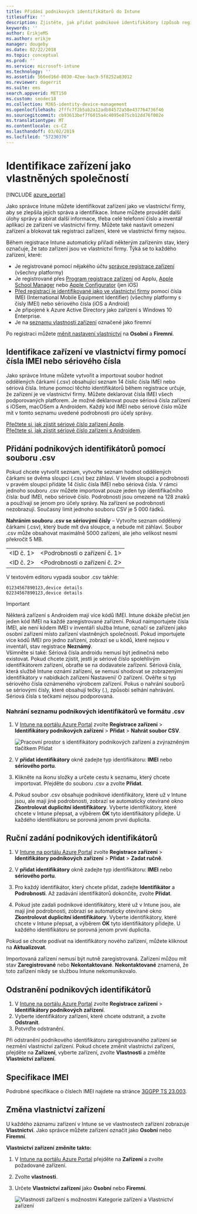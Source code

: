 ```yaml
---
title: Přidání podnikových identifikátorů do Intune
titlesuffix: ''
description: Zjistěte, jak přidat podnikové identifikátory (způsob registrace, IMEI a sériová čísla) do Microsoft Intune.
keywords: ''
author: ErikjeMS
ms.author: erikje
manager: dougeby
ms.date: 02/22/2018
ms.topic: conceptual
ms.prod: ''
ms.service: microsoft-intune
ms.technology: ''
ms.assetid: 566ed16d-8030-42ee-bac9-5f8252a83012
ms.reviewer: dagerrit
ms.suite: ems
search.appverid: MET150
ms.custom: seodec18
ms.collection: M365-identity-device-management
ms.openlocfilehash: 2fffc7f2b5ab2a12adb84572a58e437764736f46
ms.sourcegitcommit: cb93613bef7f6015a4c4095e875cb12dd76f002e
ms.translationtype: MT
ms.contentlocale: cs-CZ
ms.lasthandoff: 03/02/2019
ms.locfileid: "57230376"
---
```

# <a name="identify-devices-as-corporate-owned"></a>Identifikace zařízení jako vlastněných společností

[!INCLUDE [azure_portal](./includes/azure_portal.md)]

Jako správce Intune můžete identifikovat zařízení jako ve vlastnictví firmy, aby se zlepšila jejich správa a identifikace. Intune můžete provádět další úlohy správy a sbírat další informace, třeba celé telefonní číslo a inventář aplikací ze zařízení ve vlastnictví firmy. Můžete také nastavit omezení zařízení a blokovat tak registraci zařízení, které ve vlastnictví firmy nejsou.

Během registrace Intune automaticky přiřadí některým zařízením stav, který označuje, že tato zařízení jsou ve vlastnictví firmy. Týká se to každého zařízení, které:

- Je registrované pomocí nějakého účtu [správce registrace zařízení](device-enrollment-manager-enroll.md) (všechny platformy)
- Je registrované přes [Program registrace zařízení](device-enrollment-program-enroll-ios.md) od Applu, [Apple School Manager](apple-school-manager-set-up-ios.md) nebo [Apple Configurator](apple-configurator-enroll-ios.md) (jen iOS)
- [Před registrací je identifikované jako ve vlastnictví firmy](#identify-corporate-owned-devices-with-imei-or-serial-number) pomocí čísla IMEI (International Mobile Equipment Identifier) (všechny platformy s čísly IMEI) nebo sériového čísla (iOS a Android)
- Je připojené k Azure Active Directory jako zařízení s Windows 10 Enterprise.
- Je na [seznamu vlastností zařízení](#change-device-ownership) označené jako firemní

Po registraci můžete [měnit nastavení vlastnictví](#change-device-ownership) na **Osobní** a **Firemní**.

## <a name="identify-corporate-owned-devices-with-imei-or-serial-number"></a>Identifikace zařízení ve vlastnictví firmy pomocí čísla IMEI nebo sériového čísla

Jako správce Intune můžete vytvořit a importovat soubor hodnot oddělených čárkami (.csv) obsahující seznam 14 číslic čísla IMEI nebo sériová čísla. Intune pomocí těchto identifikátorů během registrace určuje, že zařízení je ve vlastnictví firmy. Můžete deklarovat čísla IMEI všech podporovaných platforem. Je možné deklarovat pouze sériová čísla zařízení s iOSem, macOSem a Androidem. Každý kód IMEI nebo sériové číslo může mít v tomto seznamu uvedené podrobnosti pro účely správy.

<!-- When you upload serial numbers for corporate-owned iOS devices, they must be paired with a corporate enrollment profile. Devices must then be enrolled using either Apple’s device enrollment program (DEP) or Apple Configurator to have them appear as corporate-owned. -->

[Přečtete si, jak zjistit sériové číslo zařízení Apple](https://support.apple.com/HT204308).<br>
[Přečtete si, jak zjistit sériové číslo zařízení s Androidem](https://support.google.com/store/answer/3333000).

## <a name="add-corporate-identifiers-by-using-a-csv-file"></a>Přidání podnikových identifikátorů pomocí souboru .csv
Pokud chcete vytvořit seznam, vytvořte seznam hodnot oddělených čárkami se dvěma sloupci (.csv) bez záhlaví. V levém sloupci a podrobnosti v pravém sloupci přidáte 14 číslic čísla IMEI nebo sériová čísla. V rámci jednoho souboru .csv můžete importovat pouze jeden typ identifikačního čísla: buď IMEI, nebo sériové číslo. Podrobnosti jsou omezené na 128 znaků a používají se jenom pro účely správy. Na zařízení se podrobnosti nezobrazují. Současný limit jednoho souboru CSV je 5 000 řádků.

**Nahráním souboru .csv se sériovými čísly** – Vytvořte seznam oddělený čárkami (.csv), který bude mít dva sloupce, a nebude mít záhlaví. Soubor .csv může obsahovat maximálně 5000 zařízení, ale jeho velikost nesmí překročit 5 MB.

|||
|-|-|
|&lt;ID č. 1&gt;|&lt;Podrobnosti o zařízení č. 1&gt;|
|&lt;ID č. 2&gt;|&lt;Podrobnosti o zařízení č. 2&gt;|

V textovém editoru vypadá soubor .csv takhle:

```
01234567890123,device details
02234567890123,device details
```

> [!IMPORTANT]
> Některá zařízení s Androidem mají více kódů IMEI. Intune dokáže přečíst jen jeden kód IMEI na každé zaregistrované zařízení. Pokud naimportujete čísla IMEI, ale není kódem IMEI v inventáři služba Intune, označí se zařízení jako osobní zařízení místo zařízení vlastněných společností. Pokud importujete více kódů IMEI pro jedno zařízení, zobrazí se u kódů, které nejsou v inventáři, stav registrace **Neznámý**.<br>
>Všimněte si také: Sériová čísla androidu nemusí být jedinečná nebo existovat. Pokud chcete zjistit, jestli je sériové číslo spolehlivým identifikátorem zařízení, obraťte se na dodavatele zařízení.
>Sériová čísla, která službě Intune oznámí zařízení, se nemusí shodovat se zobrazenými identifikátory v nabídkách zařízení Nastavení/ O zařízení. Ověřte si typ sériového čísla oznámeného výrobcem zařízení.
>Pokus o nahrání souborů se sériovými čísly, které obsahují tečky (.), způsobí selhání nahrávání. Sériová čísla s tečkami nejsou podporovaná.

### <a name="upload-a-csv-list-of-corporate-identifiers"></a>Nahrání seznamu podnikových identifikátorů ve formátu .csv

1. V [Intune na portálu Azure Portal](https://portal.azure.com) zvolte **Registrace zařízení** > **Identifikátory podnikových zařízení** > **Přidat** > **Nahrát soubor CSV**.

   ![Pracovní prostor s identifikátory podnikových zařízení a zvýrazněným tlačítkem Přidat](./media/add-corp-id.png)

2. V **přidat identifikátory** okně zadejte typ identifikátoru: **IMEI** nebo **sériového portu**.

3. Klikněte na ikonu složky a určete cestu k seznamu, který chcete importovat. Přejděte do souboru .csv a zvolte **Přidat**. 

4. Pokud soubor .csv obsahuje podnikové identifikátory, které už v Intune jsou, ale mají jiné podrobnosti, zobrazí se automaticky otevírané okno **Zkontrolovat duplicitní identifikátory**. Vyberte identifikátory, které chcete v Intune přepsat, a výběrem **OK** tyto identifikátory přidejte. U každého identifikátoru se porovná jenom první duplicita.

## <a name="manually-enter-corporate-identifiers"></a>Ruční zadání podnikových identifikátorů

1. V [Intune na portálu Azure Portal](https://portal.azure.com) zvolte **Registrace zařízení** > **Identifikátory podnikových zařízení** > **Přidat** > **Zadat ručně**.

2. V **přidat identifikátory** okně zadejte typ identifikátoru: **IMEI** nebo **sériového portu**.

3. Pro každý identifikátor, který chcete přidat, zadejte **Identifikátor** a **Podrobnosti**. Až zadávání identifikátorů dokončíte, zvolte **Přidat**.

5. Pokud jste zadali podnikové identifikátory, které už v Intune jsou, ale mají jiné podrobnosti, zobrazí se automaticky otevírané okno **Zkontrolovat duplicitní identifikátory**. Vyberte identifikátory, které chcete v Intune přepsat, a výběrem **OK** tyto identifikátory přidejte. U každého identifikátoru se porovná jenom první duplicita.

Pokud se chcete podívat na identifikátory nového zařízení, můžete kliknout na **Aktualizovat**.

Importovaná zařízení nemusí být nutně zaregistrovaná. Zařízení můžou mít stav **Zaregistrované** nebo **Nekontaktované**. **Nekontaktované** znamená, že toto zařízení nikdy se službou Intune nekomunikovalo.

## <a name="delete-corporate-identifiers"></a>Odstranění podnikových identifikátorů

1. V [Intune na portálu Azure Portal](https://portal.azure.com) zvolte **Registrace zařízení** > **Identifikátory podnikových zařízení**.
2. Vyberte identifikátory zařízení, které chcete odstranit, a zvolte **Odstranit**.
3. Potvrďte odstranění.

Při odstranění podnikového identifikátoru zaregistrovaného zařízení se nezmění vlastnictví zařízení. Pokud chcete změnit vlastnictví zařízení, přejděte na **Zařízení**, vyberte zařízení, zvolte **Vlastnosti** a změňte **Vlastnictví zařízení**.

## <a name="imei-specifications"></a>Specifikace IMEI
Podrobné specifikace o číslech IMEI najdete na stránce [3GGPP TS 23.003](https://portal.3gpp.org/desktopmodules/Specifications/SpecificationDetails.aspx?specificationId=729).

## <a name="change-device-ownership"></a>Změna vlastnictví zařízení

U každého záznamu zařízení v Intune se ve vlastnostech zařízení zobrazuje **Vlastnictví**. Jako správce můžete zařízení označit jako **Osobní** nebo **Firemní**.

**Vlastnictví zařízení změníte takto:**
1. V [Intune na portálu Azure Portal](https://portal.azure.com) přejděte na **Zařízení** a zvolte požadované zařízení.
2. Zvolte **vlastnosti**.
3. Určete **Vlastnictví zařízení** jako **Osobní** nebo **Firemní**.

   ![Vlastnosti zařízení s možnostmi Kategorie zařízení a Vlastnictví zařízení](./media/device-properties.png)

